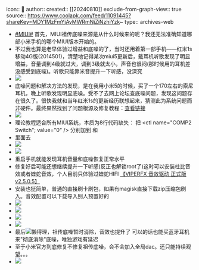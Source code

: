 icon:: 💾
author:: 
created:: [[20240810]]
exclude-from-graph-view:: true
source:: https://www.coolapk.com/feed/11091445?shareKey=MDY1MzFmYjAyMWRmNjZiNzhiYzk~
type:: archives-web

- [#MIUI#](/t/MIUI?type=12) 首先，MIUI祖传底噪来源是从什么时候来的呢？我还无法准确知道哪部小米手机的哪个MIUI版本开始的。
- 不过我也算是老早体验过增益和底噪的了，当时还用着第一部手机——红米1s移动4G版(2014501)，清楚地记得某次miui5更新后，戴耳机听歌发现了明显增益，音量调到4级就过大，调到3级就太小，声音也很闷(那时候用的耳机差没感受到底噪)。听歌只能靠米音提升一下听感，没深究
- ![](http://image.coolapk.com/feed/2019/0405/15/1220979_1554449448_0251@1080x2340.jpg.m.jpg)
- 底噪问题和解决方法的发现，是在我用小米5的时候，买了一个170左右的索尼耳机，晚上听歌发现明显底噪。受不了去网上论坛查底噪问题，发现这问题存在很久了。很快我就和当年红米1s的更新经历联想起来，猜测此为系统问题而非硬件。最终果然找到了问题根源及修复教程：[查看链接](http://www.miui.com/thread-10063200-1-1.html)
- ![](http://image.coolapk.com/feed/2019/0405/15/1220979_1554449859_0057@1080x2340.jpg.m.jpg)
- 理论教程适合所有MIUI系统，本质为8行代码缺失： 把 <ctl name="COMP1 Switch" value="0" /> <ctl name="COMP2 Switch"; value="0" /> <ctl name="HPHL Volume" value="11" /> <ctl name="HPHR Volume" value="11" /> 分别加到 <path name="headphones">和
- <path name="headphones-44.1">里面去
- ![](http://image.coolapk.com/feed/2019/0405/15/1220979_1554449861_3499@1080x2340.jpg.m.jpg)
- ![](http://image.coolapk.com/feed/2019/0405/15/1220979_1554449863_6882@1080x2340.jpg.m.jpg)
- 重启手机就能发现耳机音量和底噪恢复正常水平
- 修复好后可能还想继续提升一下听感(反正也解锁root了)这时可以安装杜比音效或者蝰蛇音效，个人目前只体验过蝰蛇HIFI [【VIPERFX 音效驱动 正式版 v2.5.0.5】](http://www.coolapk.com/apk/com.audlabs.viperfx)
- 安装也挺简单，普通的直接刷卡刷包，如果有magisk直接下载zip压缩包刷入。音效配置可以下载导入别人预置好的
- ![](http://image.coolapk.com/feed/2019/0405/15/1220979_1554449866_0204@1080x2340.jpg.m.jpg)
- ![](http://image.coolapk.com/feed/2019/0405/15/1220979_1554449868_2208@1080x2340.jpg.m.jpg)
- ![](http://image.coolapk.com/feed/2019/0405/15/1220979_1554449870_5682@1080x2340.jpg.m.jpg)
- ![](http://image.coolapk.com/feed/2019/0405/12/1220979_1554438462_2671@1080x2340.jpg.m.jpg)
- 最后![懒得理](http://static.coolapk.com/emoticons/v9/coolapk_emotion_107_landeli.png)，祖传底噪暂时消除，音效也提升了 可以的话也能买蓝牙耳机来"彻底消除"底噪，唯独游戏有延迟
- 至于小米官方到底修复不修复祖传底噪，会不会加入全局dac。还只能持续观望。。。
- ![](http://image.coolapk.com/feed/2019/0405/15/1220979_1554449873_5507@3325x2494.jpg.m.jpg)
